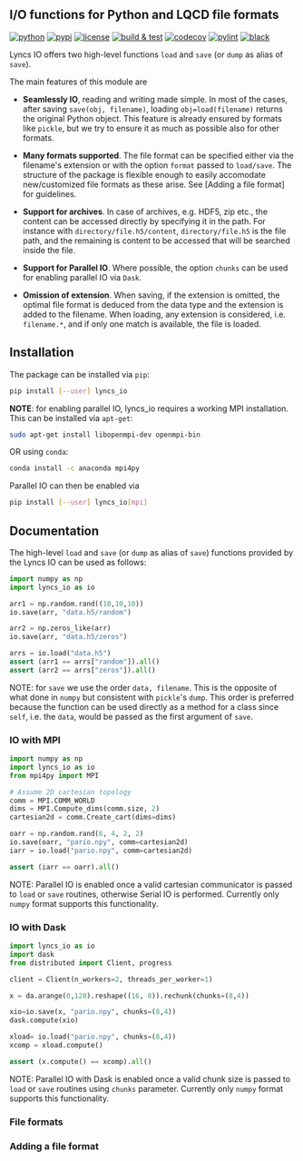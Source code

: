 ## I/O functions for Python and LQCD file formats

[![python](https://img.shields.io/pypi/pyversions/lyncs_io.svg?logo=python&logoColor=white)](https://pypi.org/project/lyncs_io/)
[![pypi](https://img.shields.io/pypi/v/lyncs_io.svg?logo=python&logoColor=white)](https://pypi.org/project/lyncs_io/)
[![license](https://img.shields.io/github/license/Lyncs-API/lyncs.io?logo=github&logoColor=white)](https://github.com/Lyncs-API/lyncs.io/blob/master/LICENSE)
[![build & test](https://img.shields.io/github/workflow/status/Lyncs-API/lyncs.io/build%20&%20test?logo=github&logoColor=white)](https://github.com/Lyncs-API/lyncs.io/actions)
[![codecov](https://img.shields.io/codecov/c/github/Lyncs-API/lyncs.io?logo=codecov&logoColor=white)](https://codecov.io/gh/Lyncs-API/lyncs.io)
[![pylint](https://img.shields.io/badge/pylint%20score-9.1%2F10-green?logo=python&logoColor=white)](http://pylint.pycqa.org/)
[![black](https://img.shields.io/badge/code%20style-black-000000.svg?logo=codefactor&logoColor=white)](https://github.com/ambv/black)

Lyncs IO offers two high-level functions `load` and `save` (or `dump` as alias of `save`).

The main features of this module are

- **Seamlessly IO**, reading and writing made simple.
  In most of the cases, after saving `save(obj, filename)`,
  loading `obj=load(filename)` returns the original Python object.
  This feature is already ensured by formats like `pickle`, but we
  try to ensure it as much as possible also for other formats.

- **Many formats supported**. The file format can be specified either
  via the filename's extension or with the option `format` passed to
  `load/save`. The structure of the package is flexible enough to
  easily accomodate new/customized file formats as these arise.
  See [Adding a file format] for guidelines.

- **Support for archives**. In case of archives, e.g. HDF5, zip etc.,
  the content can be accessed directly by specifying it in the path.
  For instance with `directory/file.h5/content`, `directory/file.h5`
  is the file path, and the remaining is content to be accessed that
  will be searched inside the file.

- **Support for Parallel IO**. Where possible, the option `chunks`
  can be used for enabling parallel IO via `Dask`.

- **Omission of extension**. When saving, if the extension is omitted,
  the optimal file format is deduced from the data type and the extension
  is added to the filename. When loading, any extension is considered,
  i.e. `filename.*`, and if only one match is available, the file is loaded.

## Installation

The package can be installed via `pip`:

```bash
pip install [--user] lyncs_io
```

**NOTE**: for enabling parallel IO, lyncs_io requires a working MPI installation.
This can be installed via `apt-get`:

```bash
sudo apt-get install libopenmpi-dev openmpi-bin
```

OR using `conda`:

```bash
conda install -c anaconda mpi4py
```

Parallel IO can then be enabled via

```bash
pip install [--user] lyncs_io[mpi]
```

## Documentation

The high-level `load` and `save` (or `dump` as alias of `save`) functions provided by the Lyncs IO can be used as follows:

```python
import numpy as np
import lyncs_io as io

arr1 = np.random.rand((10,10,10))
io.save(arr, "data.h5/random")

arr2 = np.zeros_like(arr)
io.save(arr, "data.h5/zeros")

arrs = io.load("data.h5")
assert (arr1 == arrs["random"]).all()
assert (arr2 == arrs["zeros"]).all()
```

NOTE: for `save` we use the order `data, filename`. This is the opposite
of what done in `numpy` but consistent with `pickle`'s `dump`. This order
is preferred because the function can be used directly as a method
for a class since `self`, i.e. the `data`, would be passed as the first
argument of `save`.

### IO with MPI

```python
import numpy as np
import lyncs_io as io
from mpi4py import MPI

# Assume 2D cartesian topology
comm = MPI.COMM_WORLD
dims = MPI.Compute_dims(comm.size, 2)
cartesian2d = comm.Create_cart(dims=dims)

oarr = np.random.rand(6, 4, 2, 2)
io.save(oarr, "pario.npy", comm=cartesian2d)
iarr = io.load("pario.npy", comm=cartesian2d)

assert (iarr == oarr).all()
```

NOTE: Parallel IO is enabled once a valid cartesian communicator is passed to `load` or `save` routines, otherwise Serial IO is performed. Currently only `numpy` format supports this functionality.

### IO with Dask

```python
import lyncs_io as io
import dask
from distributed import Client, progress

client = Client(n_workers=2, threads_per_worker=1)

x = da.arange(0,128).reshape((16, 8)).rechunk(chunks=(8,4))

xio=io.save(x, "pario.npy", chunks=(8,4))
dask.compute(xio)

xload= io.load("pario.npy", chunks=(8,4))
xcomp = xload.compute()

assert (x.compute() == xcomp).all()
```

NOTE: Parallel IO with Dask is enabled once a valid chunk size is passed to `load` or `save` routines using `chunks` parameter. Currently only `numpy` format supports this functionality.

### File formats

### Adding a file format